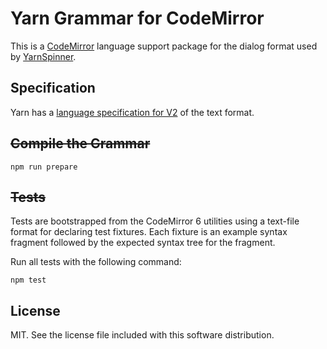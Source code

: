 # Yarn Grammar for CodeMirror

This is a [CodeMirror](https://codemirror.net/6/) language support package for the dialog format used by [YarnSpinner](http://yarnspinner.dev/).

## Specification

Yarn has a [language specification for V2](https://github.com/YarnSpinnerTool/YarnSpinner/blob/e600560302b33d955e33b981d51f8d8c75ebaa81/Documentation/Yarn-Spec.md) of the text format.

## ~~Compile the Grammar~~

```
npm run prepare
```

## ~~Tests~~

Tests are bootstrapped from the CodeMirror 6 utilities using a text-file format for declaring test fixtures. Each fixture is an example syntax fragment followed by the expected syntax tree for the fragment.

Run all tests with the following command:

```
npm test
```

## License

MIT. See the license file included with this software distribution.
